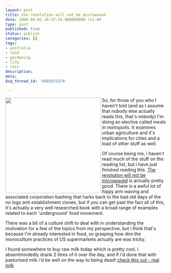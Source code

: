 ```yaml
---
layout: post
title: the revolution will not be microwaved
date: 2008-04-01 16:37:59.000000000 +11:00
type: post
published: true
status: publish
categories: []
tags:
- australia
- food
- gardening
- life
- rmit
description:
meta:
dsq_thread_id: '4503551574'

---
```

<p><img src="{{ site.baseurl }}/assets/51E%2Bl%2B%2BmwJL._SS500_.jpg" align="left" width="300" /></p>
<p>So, for those of you who I haven't told (and as I assume that nobody else actually reads this, that's nobody) I'm doing an elective called <em>meals in metropolis</em>. It examines urban agriculture and it's implications for cities and a load of other stuff as well.</p>
<p>Of course being me, i haven't read much of the stuff on the reading list, but i have just finished reading this. <a href="http://www.amazon.co.uk/Revolution-Will-Not-Be-Microwaved/dp/1933392118/ref=sr_1_1?ie=UTF8&amp;s=books&amp;qid=1206658199&amp;sr=8-1" target="_blank">The revolution will not be microwaved</a> is actually pretty good. There is a awful lot of hippy arm waving and associated corporation bashing that harks back to the bad old days of the no logo anti establishment clones, but if you can get past the fact all of this, it's actually a very well researched book with a broad range of examples related to each 'underground' food movement.</p>
<p>There was a bit of a culture shift to deal with in understanding the motivation for a few of the topics from my perspective, but i think that's because I'm already interested in food, so grasping how dire the monoculture practices of US supermarkets actually are was tricky.</p>
<p>I found somewhere to buy raw milk today which is pretty cool. i absentmindedly drank 2 litres of it over the day, and if i'd done that with pasturised milk i'd be well on the way to being dead! <a href="http://www.realmilkaustralia.com./index.php?page_id=9">check this out - real milk</a></p>

